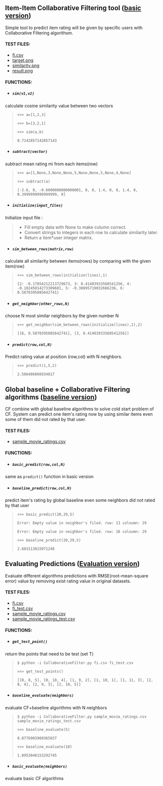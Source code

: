 ## Item-Item Collaborative Filtering tool ([basic version](https://github.com/leihao1/soen691/releases/tag/basic))
Simple tool to predict item rating will be given by specific users with Collaborative Filtering algorithsm.

#### TEST FILES:
* [fi.csv](https://github.com/leihao1/soen691/blob/master/CollaborativeFiltering/fi.csv)
* [target.png](https://github.com/leihao1/soen691/blob/master/CollaborativeFiltering/target.png)
* [similarity.png](https://github.com/leihao1/soen691/blob/master/CollaborativeFiltering/similarity.png)
* [result.png](https://github.com/leihao1/soen691/blob/master/CollaborativeFiltering/result.png)

#### FUNCTIONS: 

* ##### `sim(v1,v2)`
calculate cosine similarity value between two vectors
> `>>> a=[1,2,3]`
>
> `>>> b=[3,2,1]`
>
> `>>> sim(a,b)`
>
> `0.7142857142857143`

* ##### `subtract(vector)`
subtract mean rating mi from each items(row)
>
>`>>> a=[1,None,3,None,None,5,None,None,5,None,4,None]`
>
> `>>> subtract(a)`
>
> `[-2.6, 0, -0.6000000000000001, 0, 0, 1.4, 0, 0, 1.4, 0, 0.3999999999999999, 0]`

* ##### `initialize(input_files)`
Initialize input file : 
>* Fill empty data with None to make column correct.
>* Convert strings to integers in each row to calculate similarity later.
>* Return a item*user integer matrix.

* ##### `sim_between_rows(matrix,row)`
calculate all similarity between items(rows) by comparing with the given item(row)
>
> `>>> sim_between_rows(initialize(lines),1)`
>
> `{2: -0.17854212213729673, 3: 0.41403933560541256, 4: -0.10245014273309601, 5: -0.30895719032666236, 6: 0.5870395085642741}`

* ##### `get_neighbor(other_rows,N)`
choose N most similar neighbors by the given number N
>
> `>>> get_neighbor(sim_between_rows(initialize(lines),1),2)`
>
> `[[6, 0.5870395085642741], [3, 0.41403933560541256]]`

* ##### `predict(row,col,N)`
Predict rating value at position (row,col) with N neighbors.
>
> `>>> predict(1,5,2)`
>
> `2.586406866934817`

## Global baseline + Collaborative Filtering algorithms ([baseline version](https://github.com/leihao1/soen691/releases/tag/baseline))
CF combine with global baseline algorithms to solve cold start problem of CF.
System can predict one item's rating now by using similar items even some of them did not rated by that user.

#### TEST FILES:
* [sample_movie_ratings.csv](https://github.com/leihao1/soen691/blob/master/CollaborativeFiltering/sample_movie_ratings.csv)

#### FUNCTIONS:

* ##### `basic_predict(row,col,N)`
same as `predict()` function in basic version 

* ##### `baseline_predict(row,col,N)`
predict item's rating by global baseline even some neighbors did not rated by that user
>
> `>>> basic_predict(20,29,5)`
>
> `Error: Empty value in neighbor's filed. row: 13 coloumn: 29`
>
> `Error: Empty value in neighbor's filed. row: 16 coloumn: 29`
>
> `>>> baseline_predict(20,29,5)`
>
> `2.603113815971248`

## Evaluating Predictions ([Evaluation version](https://github.com/leihao1/soen691/releases/tag/Evaluation))
Evaluate different algorithms predictions with RMSE(root-mean-square error) value by removing exist rating value in original datasets.

#### TEST FILES:
* [fi.csv](https://github.com/leihao1/soen691/blob/Evaluation/CollaborativeFiltering/fi.csv)
* [fi_test.csv](https://github.com/leihao1/soen691/blob/Evaluation/CollaborativeFiltering/fi_test.csv)
* [sample_movie_ratings.csv](https://github.com/leihao1/soen691/blob/Evaluation/CollaborativeFiltering/sample_movie_ratings.csv)
* [sample_movie_ratings_test.csv](https://github.com/leihao1/soen691/blob/Evaluation/CollaborativeFiltering/sample_movie_ratings_test.csv)

#### FUNCTIONS:

* ##### `get_test_point()`
return the points that need to be test (set T)
>
> `$ python -i CollaborativeFilter.py fi.csv fi_test.csv`
>
> `>>> get_test_points()`
>
> `[[0, 8, 5], [0, 10, 4], [1, 9, 2], [1, 10, 1], [1, 11, 3], [2, 8, 4], [2, 9, 3], [2, 10, 5]]`

* ##### `baseline_evaluate(neighbors)`
evaluate CF+baseline algorithms with N neighbors
>
> `$ python -i CollaborativeFilter.py sample_movie_ratings.csv sample_movie_ratings_test.csv`
>
> `>>> baseline_evaluate(5)`
>
> `0.8776903969365037`
>
> `>>> baseline_evaluate(10)`
>
> `1.0953046153292745`

* ##### `basic_evaluate(neighbors)`
evaluate basic CF algorithms
